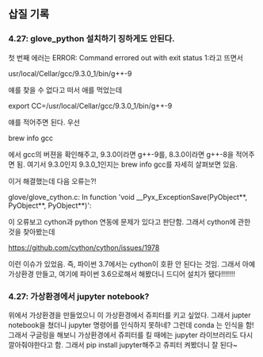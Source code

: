 ## 삽질 기록

### 4.27: glove_python 설치하기 징하게도 안된다.
첫 번째 에러는 ERROR: Command errored out with exit status 1:라고 뜨면서 

usr/local/Cellar/gcc/9.3.0_1/bin/g++-9 

얘를 찾을 수 없다고 떠서 애를 먹었는데 

export CC=/usr/local/Cellar/gcc/9.3.0_1/bin/g++-9 

얘를 적어주면 된다. 우선 

brew info gcc 

에서 gcc의 버젼을 확인해주고, 9.3.0이라면 g++-9를, 8.3.0이라면 g++-8을 적어주면 됨. 
여기서 9.3.0인지 9.3.0_1인지는 brew info gcc를 자세히 살펴보면 있음.

이거 해결했는데 다음 오류는?!

glove/glove_cython.c: In function 'void __Pyx_ExceptionSave(PyObject**, PyObject**, PyObject**)':

이 오류보고 cython과 python 연동에 문제가 있다고 판단함. 그래서 cython에 관한 것을 찾아봤는데 

https://github.com/cython/cython/issues/1978

이런 이슈가 있었음. 즉, 파이썬 3.7에서는 cython이 호환 안 된다는 것임. 그래서 아예 가상환경 만들고, 여기에 파이썬 3.6으로해서 해봤더니 드디어 설치가 됐다!!!!!!!

### 4.27: 가상환경에서 jupyter notebook?
위에서 가상환경을 만들었으니 이 가상환경에서 쥬피터를 키고 싶었다. 그래서 jupter notebook을 쳤더니 jupyter 명령어를 인식하지 못하네? 그런데 conda 는 인식을 함! 그래서 구글링을 해보니 가상환경에서 쥬피터를 킬 때에는 jupyter 라이브러리도 다시 깔아줘야한다고 함. 그래서 pip install jupyter해주고 쥬피터 켜봤더니 잘 된다~
